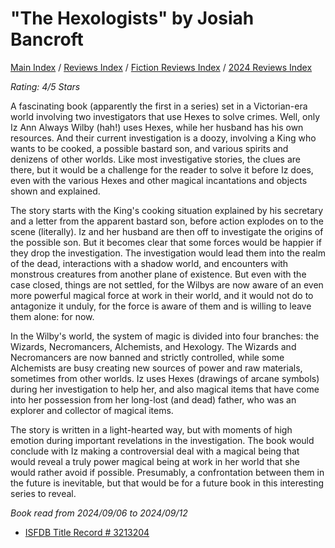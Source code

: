 # "The Hexologists" by Josiah Bancroft

[Main Index](../../../README.md) / [Reviews Index](../../README.md) / [Fiction Reviews Index](../README.md) / [2024 Reviews Index](README.md)

*Rating: 4/5 Stars*

A fascinating book (apparently the first in a series) set in a Victorian-era world involving two investigators that use Hexes to solve crimes. Well, only Iz Ann Always Wilby (hah!) uses Hexes, while her husband has his own resources. And their current investigation is a doozy, involving a King who wants to be cooked, a possible bastard son, and various spirits and denizens of other worlds. Like most investigative stories, the clues are there, but it would be a challenge for the reader to solve it before Iz does, even with the various Hexes and other magical incantations and objects shown and explained.

The story starts with the King's cooking situation explained by his secretary and a letter from the apparent bastard son, before action explodes on to the scene (literally). Iz and her husband are then off to investigate the origins of the possible son. But it becomes clear that some forces would be happier if they drop the investigation. The investigation would lead them into the realm of the dead, interactions with a shadow world, and encounters with monstrous creatures from another plane of existence. But even with the case closed, things are not settled, for the Wilbys are now aware of an even more powerful magical force at work in their world, and it would not do to antagonize it unduly, for the force is aware of them and is willing to leave them alone: for now.

In the Wilby's world, the system of magic is divided into four branches: the Wizards, Necromancers, Alchemists, and Hexology. The Wizards and Necromancers are now banned and strictly controlled, while some Alchemists are busy creating new sources of power and raw materials, sometimes from other worlds. Iz uses Hexes (drawings of arcane symbols) during her investigation to help her, and also magical items that have come into her possession from her long-lost (and dead) father, who was an explorer and collector of magical items.

The story is written in a light-hearted way, but with moments of high emotion during important revelations in the investigation. The book would conclude with Iz making a controversial deal with a magical being that would reveal a truly power magical being at work in her world that she would rather avoid if possible. Presumably, a confrontation between them in the future is inevitable, but that would be for a future book in this interesting series to reveal.

*Book read from 2024/09/06 to 2024/09/12*

- [ISFDB Title Record # 3213204](https://www.isfdb.org/cgi-bin/title.cgi?3213204)
